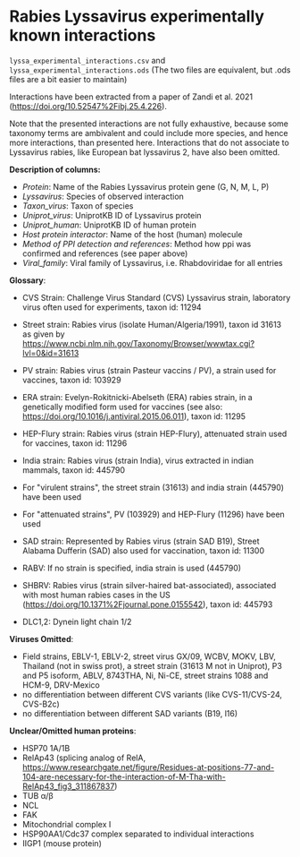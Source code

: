 # Rabies Lyssavirus experimentally known interactions

`lyssa_experimental_interactions.csv` and `lyssa_experimental_interactions.ods`
(The two files are equivalent, but .ods files are a bit easier to maintain)


Interactions have been extracted from a paper of Zandi et al. 2021 
(https://doi.org/10.52547%2Fibj.25.4.226).

Note that the presented interactions are not fully exhaustive, because some taxonomy terms
are ambivalent and could include more species, and hence more interactions, than presented here.
Interactions that do not associate to Lyssavirus rabies, like European bat lyssavirus 2, have also been omitted.

**Description of columns:**
* *Protein*: Name of the Rabies Lyssavirus protein gene (G, N, M, L, P)
* *Lyssavirus*: Species of observed interaction
* *Taxon_virus*: Taxon of species
* *Uniprot_virus*: UniprotKB ID of Lyssavirus protein
* *Uniprot_human*: UniprotKB ID of human protein
* *Host protein interactor*: Name of the host (human) molecule
* *Method of PPI detection and references*: Method how ppi was confirmed and references (see paper above)
* *Viral_family*: Viral family of Lyssavirus, i.e. Rhabdoviridae for all entries

**Glossary**:

* CVS Strain: Challenge Virus Standard (CVS) Lyssavirus strain, laboratory virus often used for
experiments, taxon id: 11294
* Street strain: Rabies virus (isolate Human/Algeria/1991), 
taxon id 31613 as given by https://www.ncbi.nlm.nih.gov/Taxonomy/Browser/wwwtax.cgi?lvl=0&id=31613
* PV strain: Rabies virus (strain Pasteur vaccins / PV), a strain used for vaccines, taxon id: 103929
* ERA strain: Evelyn-Rokitnicki-Abelseth (ERA) rabies strain, in a genetically modified form used for vaccines
(see also: https://doi.org/10.1016/j.antiviral.2015.06.011), taxon id: 11295
* HEP-Flury strain: Rabies virus (strain HEP-Flury), attenuated strain used for vaccines, taxon id: 11296
* India strain: Rabies virus (strain India), virus extracted in indian mammals, taxon id: 445790
* For "virulent strains", the street strain (31613) and india strain (445790) have been used
* For "attenuated strains", PV (103929) and HEP-Flury (11296) have been used
* SAD strain: Represented by Rabies virus (strain SAD B19), Street Alabama Dufferin (SAD) also used for 
vaccination, taxon id: 11300
* RABV: If no strain is specified, india strain is used (445790)
* SHBRV: Rabies virus (strain silver-haired bat-associated), associated with most human rabies cases in the US
  (https://doi.org/10.1371%2Fjournal.pone.0155542), taxon id: 445793

* DLC1,2: Dynein light chain 1/2

**Viruses Omitted**:
* Field strains, EBLV-1, EBLV-2, street virus GX/09, WCBV, MOKV, LBV, Thailand (not in swiss prot), a street strain
  (31613 M not in Uniprot), P3 and P5 isoform, ABLV, 8743THA, Ni, Ni-CE, street strains 1088 and HCM-9, DRV-Mexico
* no differentiation between different CVS variants (like CVS-11/CVS-24, CVS-B2c)
* no differentiation between different SAD variants (B19, l16)

**Unclear/Omitted human proteins**:
* HSP70 1A/1B
* RelAp43 (splicing analog of RelA, https://www.researchgate.net/figure/Residues-at-positions-77-and-104-are-necessary-for-the-interaction-of-M-Tha-with-RelAp43_fig3_311867837)
* TUB α/β
* NCL
* FAK
* Mitochondrial complex I
* HSP90AA1/Cdc37 complex separated to individual interactions
* IIGP1 (mouse protein)